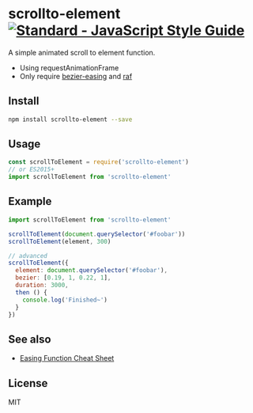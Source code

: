 # scrollto-element [![Standard - JavaScript Style Guide](https://img.shields.io/badge/code_style-standard-brightgreen.svg)](https://standardjs.com)

A simple animated scroll to element function.

* Using requestAnimationFrame
* Only require [bezier-easing](https://github.com/gre/bezier-easing) and [raf](https://github.com/chrisdickinson/raf)

## Install

```bash
npm install scrollto-element --save
```

## Usage

```javascript
const scrollToElement = require('scrollto-element')
// or ES2015+
import scrollToElement from 'scrollto-element'
```

## Example

```javascript
import scrollToElement from 'scrollto-element'

scrollToElement(document.querySelector('#foobar'))
scrollToElement(element, 300)

// advanced
scrollToElement({
  element: document.querySelector('#foobar'),
  bezier: [0.19, 1, 0.22, 1],
  duration: 3000,
  then () {
    console.log('Finished~')
  }
})
```

## See also

* [Easing Function Cheat Sheet](http://easings.net/)

## License

MIT
